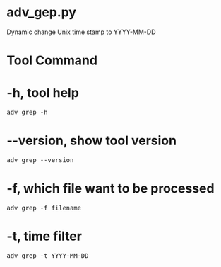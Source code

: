 # adv_gep.py
Dynamic change Unix time stamp to YYYY-MM-DD

Tool Command
======



-h, tool help
======

<pre>adv_grep -h </pre>

--version, show tool version
======
<pre>adv_grep --version</pre>

-f, which file want to be processed
======

<pre>adv_grep -f filename</pre>


-t, time filter
======

<pre>adv_grep -t YYYY-MM-DD</pre>
